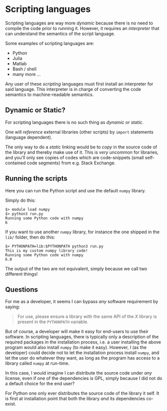 # Scripting languages

Scripting languages are way more *dynamic* because there is no need to compile
the code prior to running it. However, it requires an *interpreter* that can
understand the semantics of the script language.

Some examples of scripting languages are:

- Python
- Julia
- Matlab
- Bash / shell
- many more ...

Any user of these *scripting* languages must first install an interpreter for said
language. This interpreter is in charge of converting the code semantics to
machine-readable semantics.


## Dynamic or Static?

For scripting languages there is no such thing as *dynamic* or *static*.

One will *reference* external libraries (other scripts) by `import` statements (language
dependent).

The only way to do a *static* linking would be to *copy* in the source code of the
library and thereby make use of it. This is *very* uncommon for libraries, and you'll
only see copies of codes which are code-snippets (small self-contained code segments) from
e.g. Stack Exchange.


## Running the scripts

Here you can run the Python script and use the default `numpy` library.

Simply do this:

```shell
$> module load numpy
$> python3 run.py
Running some Python code with numpy
6
```

If you want to use another `numpy` library, for instance the one shipped
in the `lib/` folder, then do this:
```shell
$> PYTHONPATH=lib:$PYTHONPATH python3 run.py
This is my custom numpy library code!
Running some Python code with numpy
6.0
```
The output of the two are not equivalent, simply because we call two different things!


## Questions

For me as a developer, it seems I can bypass *any* software requirement by saying:

> For use, please ensure a library with the same API of the *X* library
> is present in the `PYTHONPATH` variable.

But of course, a developer will make it easy for end-users to use their software.
In scripting languages, there is typically only a description of the required
packages in the installation process, i.e. a user installing the above program
would also install `numpy` (to make it easy). However, I (as the developer)
could decide not to let the installation process install `numpy`, and let the
user do whatever they want, as long as the program has access to a library
called `numpy` at run-time.

In this case, I would imagine I can distribute the source code under *any* license,
even if one of the dependencies is GPL, simply because I did not do a default
choice for the end user?

For Python one only ever distributes the source code of the library it self. It is first
at installation point that both the library *and* its dependencies co-exist.
